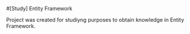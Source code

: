#[Study] Entity Framework

Project was created for studiyng purposes to obtain knowledge in Entity Framework.
